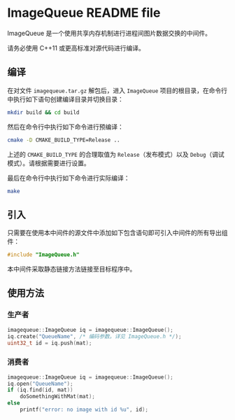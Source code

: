 # ImageQueue README file

ImageQueue 是一个使用共享内存机制进行进程间图片数据交换的中间件。

请务必使用 C++11 或更高标准对源代码进行编译。

## 编译

在对文件 `imagequeue.tar.gz` 解包后，进入 `ImageQueue` 项目的根目录，在命令行中执行如下语句创建编译目录并切换目录：

```bash
mkdir build && cd build
```

然后在命令行中执行如下命令进行预编译：

```bash
cmake -D CMAKE_BUILD_TYPE=Release ..
```

上述的 `CMAKE_BUILD_TYPE` 的合理取值为 `Release`（发布模式）以及 `Debug`（调试模式）。请根据需要进行设置。

最后在命令行中执行如下命令进行实际编译：

```bash
make
```

## 引入

只需要在使用本中间件的源文件中添加如下包含语句即可引入中间件的所有导出组件：
```c++
#include "ImageQueue.h"
```

本中间件采取静态链接方法链接至目标程序中。

## 使用方法

### 生产者

```c++
imagequeue::ImageQueue iq = imagequeue::ImageQueue();
iq.create("QueueName", /* 编码参数。详见 ImageQueue.h */);
uint32_t id = iq.push(mat);
```

### 消费者

```c++
imagequeue::ImageQueue iq = imagequeue::ImageQueue();
iq.open("QueueName");
if (iq.find(id, mat))
    doSomethingWithMat(mat);
else
    printf("error: no image with id %u", id);
```

